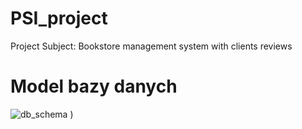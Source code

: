 # PSI_project 
Project Subject: Bookstore management system with clients reviews 
# Model bazy danych

![db_schema](https://user-images.githubusercontent.com/73698292/196177688-c88bbb77-4061-4373-bbda-1be707aba799.png)
)

